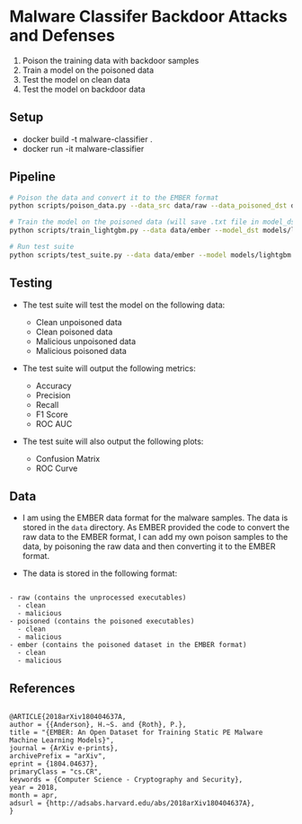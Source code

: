 # Malware Classifer Backdoor Attacks and Defenses

1. Poison the training data with backdoor samples
2. Train a model on the poisoned data
3. Test the model on clean data
4. Test the model on backdoor data

## Setup

- docker build -t malware-classifier .
- docker run -it malware-classifier

## Pipeline

```bash
# Poison the data and convert it to the EMBER format
python scripts/poison_data.py --data_src data/raw --data_poisoned_dst data/poisoned --data_ember_dst data/ember --poisoned_percent 0.1 --selection_method random --label_consistency true

# Train the model on the poisoned data (will save .txt file in model_dst)
python scripts/train_lightgbm.py --data data/ember --model_dst models/lightgbm

# Run test suite
python scripts/test_suite.py --data data/ember --model models/lightgbm --test_type all
```

## Testing

- The test suite will test the model on the following data:

  - Clean unpoisoned data
  - Clean poisoned data
  - Malicious unpoisoned data
  - Malicious poisoned data

- The test suite will output the following metrics:

  - Accuracy
  - Precision
  - Recall
  - F1 Score
  - ROC AUC

- The test suite will also output the following plots:
  - Confusion Matrix
  - ROC Curve

## Data

- I am using the EMBER data format for the malware samples. The data is stored in the `data` directory. As EMBER provided the code to convert the raw data to the EMBER format, I can add my own poison samples to the data, by poisoning the raw data and then converting it to the EMBER format.

- The data is stored in the following format:

```

- raw (contains the unprocessed executables)
  - clean
  - malicious
- poisoned (contains the poisoned executables)
  - clean
  - malicious
- ember (contains the poisoned dataset in the EMBER format)
  - clean
  - malicious

```

## References

```

@ARTICLE{2018arXiv180404637A,
author = {{Anderson}, H.~S. and {Roth}, P.},
title = "{EMBER: An Open Dataset for Training Static PE Malware Machine Learning Models}",
journal = {ArXiv e-prints},
archivePrefix = "arXiv",
eprint = {1804.04637},
primaryClass = "cs.CR",
keywords = {Computer Science - Cryptography and Security},
year = 2018,
month = apr,
adsurl = {http://adsabs.harvard.edu/abs/2018arXiv180404637A},
}

```
